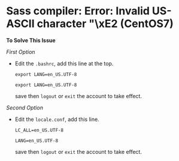 # Sass compiler: Error: Invalid US-ASCII character "\xE2 (CentOS7)

**To Solve This Issue**

*First Option*

- Edit the `.bashrc`, add this line at the top.
  
  `export LANG=en_US.UTF-8`
  
  `export LANG=en_US.UTF-8`
  
  save then `logout` or `exit` the account to take effect.

*Second Option*

- Edit the `locale.conf`, add this line.

  `LC_ALL=en_US.UTF-8`
  
  `LANG=en_US.UTF-8`
  
  save then `logout` or `exit` the account to take effect.
